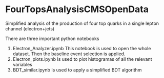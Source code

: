 # FourTopsAnalysisCMSOpenData
Simplified analysis of the production of four top quarks in a single lepton channel (electron+jets)

There are three important python notebooks

1. Electron_Analyzer.ipynb
   This notebook is used to open the whole dataset. Then the baseline event selection is applied.
2. Electron_plots.ipynb
   Is used to plot histogramas of all the relevant variables
3. BDT_similar.ipynb
   Is used to apply a simplified BDT algorithm
